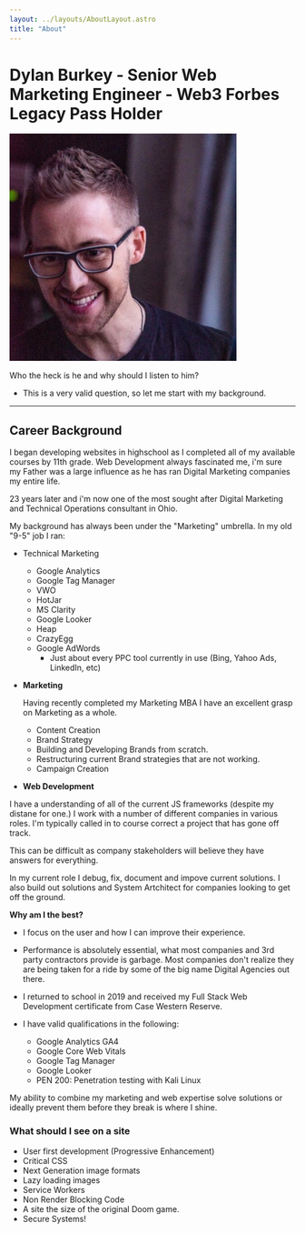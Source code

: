 ```yaml
---
layout: ../layouts/AboutLayout.astro
title: "About"
---
```


# Dylan Burkey - Senior Web Marketing Engineer - Web3 Forbes Legacy Pass Holder

<img src="../assets/images/dylan-burkey.jpg" alt="Dylan Burkey">

Who the heck is he and why should I listen to him?

- This is a very valid question, so let me start with my background.

---

## Career Background

I began developing websites in highschool as I completed all of my available courses by 11th grade. Web Development always fascinated me, i'm sure my Father
was a large influence as he has ran Digital Marketing companies my entire life.

23 years later and i'm now one of the most sought after Digital Marketing and Technical Operations consultant in Ohio.

My background has always been under the "Marketing" umbrella. In my old "9-5" job I ran:

- Technical Marketing
  - Google Analytics
  - Google Tag Manager
  - VWO
  - HotJar
  - MS Clarity
  - Google Looker
  - Heap
  - CrazyEgg
  - Google AdWords
    - Just about every PPC tool currently in use (Bing, Yahoo Ads, LinkedIn, etc)

- **Marketing**
  
  Having recently completed my Marketing MBA I have an excellent grasp on Marketing as a whole.

  - Content Creation
  - Brand Strategy
  - Building and Developing Brands from scratch.
  - Restructuring current Brand strategies that are not working.
  - Campaign Creation
  
- **Web Development**
  
I have a understanding of all of the current JS frameworks (despite my distane for one.) I work with a number of different companies in various roles. I'm typically called in to course correct a project that has gone off track.

This can be difficult as company stakeholders will believe they have answers for everything.

In my current role I debug, fix, document and impove current solutions. I also build out solutions and System Artchitect for companies looking to get off the ground.

**Why am I the best?**

- I focus on the user and how I can improve their experience.
- Performance is absolutely essential, what most companies and 3rd party contractors provide is garbage. Most companies don't realize they are being taken for a ride by some of the big name Digital Agencies out there.

- I returned to school in 2019 and received my Full Stack Web Development certificate from Case Western Reserve.
- I have valid qualifications in the following:
  - Google Analytics GA4
  - Google Core Web Vitals
  - Google Tag Manager
  - Google Looker
  - PEN 200: Penetration testing with Kali Linux

My ability to combine my marketing and web expertise solve solutions or ideally prevent them before they break is where I shine.

### What should I see on a site

- User first development (Progressive Enhancement)
- Critical CSS
- Next Generation image formats
- Lazy loading images
- Service Workers
- Non Render Blocking Code
- A site the size of the original Doom game.
- Secure Systems!
